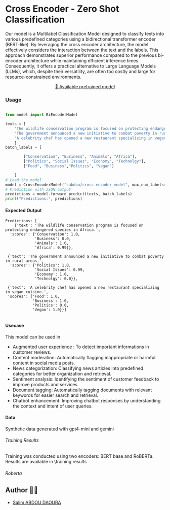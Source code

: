 # Cross Encoder - Zero Shot Classification

Our model is a Multilabel Classification Model designed to classify texts into various predefined categories using a bidirectional transformer encoder (BERT-like). By leveraging the cross encoder architecture, the model effectively considers the interaction between the text and the labels. This approach demonstrates superior performance compared to the previous bi-encoder architecture while maintaining efficient inference times. Consequently, it offers a practical alternative to Large Language Models (LLMs), which, despite their versatility, are often too costly and large for resource-constrained environments. 

<p align="center">
    <a href="https://huggingface.co/sabdou/cross-encoder-model">🤗 Available pretrained model</a>
    </a>
</p>

### Usage
```python

from model import BiEncoderModel

texts = [
    "The wildlife conservation program is focused on protecting endangered species in Africa.",
    "The government announced a new initiative to combat poverty in rural areas.",
    "A celebrity chef has opened a new restaurant specializing in vegan cuisine."
    ]
batch_labels = [

        ["Conservation", "Business", "Animals", "Africa"],
        ["Politics", "Social Issues", "Economy", "Technolgy"],
        ["Food", "Business","Politics", "Vegan"]

    ]
# Load the model
model = CrossEncoderModel("sabdou/cross-encoder-model", max_num_labels=6)
# Prediction with JSON output
predictions = model.forward_predict(texts, batch_labels)
print("Predictions:", predictions)

```


#### Expected Output

```
Predictions: [
    {'text': 'The wildlife conservation program is focused on protecting endangered species in Africa.',
  'scores': {'Conservation': 1.0,
             'Business': 0.0,
             'Animals': 1.0,
             'Africa': 0.99}},

 {'text': 'The government announced a new initiative to combat poverty in rural areas.',
  'scores': {'Politics': 1.0,
             'Social Issues': 0.99,
             'Economy': 1.0,
             'Technolgy': 0.0}},

 {'text': 'A celebrity chef has opened a new restaurant specializing in vegan cuisine.', 
 'scores': {'Food': 1.0,
            'Business': 1.0, 
            'Politics': 0.0, 
            'Vegan': 1.0}}]


```


#### Usecase

This model can be used in

- Augmented user experience : To detect important informations in customer reviews.
- Content moderation: Automatically flagging inappropriate or harmful content in social media posts.
- News categorization: Classifying news articles into predefined categories for better organization and retrieval.
- Sentiment analysis: Identifying the sentiment of customer feedback to improve products and services.
- Document tagging: Automatically tagging documents with relevant keywords for easier search and retrieval.
- Chatbot enhancement: Improving chatbot responses by understanding the context and intent of user queries.

#### Data

Synthetic data generated with gpt4-mini and gemini 

###### Training Results

Training was conducted using two encoders: BERT base and RoBERTa.
Results are available in \training results

###### Roberta

## Author 🧑‍💻
- [Salim ABDOU DAOURA](https://github.com/sabdoudaoura)
